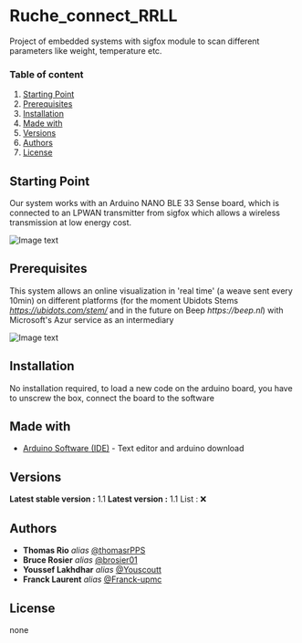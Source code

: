 # Ruche_connect_RRLL
Project of embedded systems with sigfox module to scan different parameters like weight, temperature etc.

### Table of content
1. [Starting Point](#starting-point)
2. [Prerequisites](#Prerequisites)
3. [Installation](#installation)
4. [Made with](#made-with)
5. [Versions](#versions)
6. [Authors](#authors)
7. [License](#license)

## Starting Point

Our system works with an Arduino NANO BLE 33 Sense board, which is connected to
an LPWAN transmitter from sigfox which allows a wireless transmission at low energy cost.

![Image text](https://external-content.duckduckgo.com/iu/?u=https%3A%2F%2Ftse2.mm.bing.net%2Fth%3Fid%3DOIP.sGXy-NlOStrLy6MeyubsAAHaEK%26pid%3DApi&f=1)

## Prerequisites

This system allows an online visualization in 'real time' (a weave sent every 10min)
on different platforms (for the moment Ubidots Stems _https://ubidots.com/stem/_ and in the future on Beep _https://beep.nl_) 
with Microsoft's Azur service as an intermediary

![Image text](https://external-content.duckduckgo.com/iu/?u=https%3A%2F%2Ftse4.mm.bing.net%2Fth%3Fid%3DOIP.Jz3S00sy-Sz40tN46OzoCAHaDt%26pid%3DApi&f=1)

## Installation

No installation required, 
to load a new code on the arduino board, you have to unscrew the box, connect the board to the software 

## Made with

* [Arduino Software (IDE)](https://www.arduino.cc/en/software/) - Text editor and arduino download

## Versions

**Latest stable version :** 1.1
**Latest version :** 1.1
List : ❌

## Authors

* **Thomas Rio** _alias_ [@thomasrPPS](https://github.com/thomasrPPS)
* **Bruce Rosier** _alias_ [@brosier01](https://github.com/brosier01)
* **Youssef Lakhdhar** _alias_ [@Youscoutt](https://github.com/Youscoutt)
* **Franck Laurent** _alias_ [@Franck-upmc](https://github.com/Franck-upmc)

## License
none
